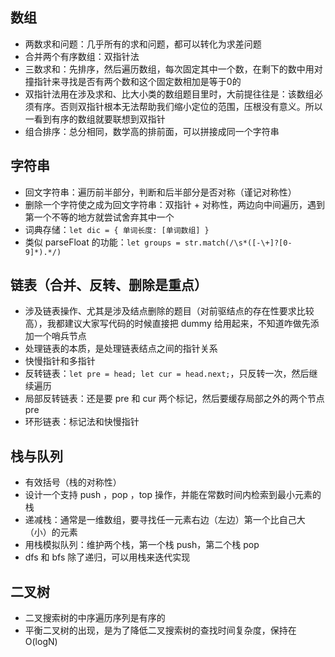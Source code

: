 ## 数组
- 两数求和问题：几乎所有的求和问题，都可以转化为求差问题
- 合并两个有序数组：双指针法
- 三数求和：先排序，然后遍历数组，每次固定其中一个数，在剩下的数中用对撞指针来寻找是否有两个数和这个固定数相加是等于0的
- 双指针法用在涉及求和、比大小类的数组题目里时，大前提往往是：该数组必须有序。否则双指针根本无法帮助我们缩小定位的范围，压根没有意义。所以一看到有序的数组就要联想到双指针
- 组合排序：总分相同，数学高的排前面，可以拼接成同一个字符串

## 字符串
- 回文字符串：遍历前半部分，判断和后半部分是否对称（谨记对称性）
- 删除一个字符使之成为回文字符串：双指针 + 对称性，两边向中间遍历，遇到第一个不等的地方就尝试舍弃其中一个
- 词典存储：`let dic = { 单词长度: [单词数组] }`
- 类似 parseFloat 的功能：`let groups = str.match(/\s*([-\+]?[0-9]*).*/)`

## 链表（合并、反转、删除是重点）
- 涉及链表操作、尤其是涉及结点删除的题目（对前驱结点的存在性要求比较高），我都建议大家写代码的时候直接把 dummy 给用起来，不知道咋做先添加一个哨兵节点
- 处理链表的本质，是处理链表结点之间的指针关系
- 快慢指针和多指针
- 反转链表：`let pre = head; let cur = head.next;`，只反转一次，然后继续遍历
- 局部反转链表：还是要 pre 和 cur 两个标记，然后要缓存局部之外的两个节点 pre
- 环形链表：标记法和快慢指针

## 栈与队列
- 有效括号（栈的对称性）
- 设计一个支持 push ，pop ，top 操作，并能在常数时间内检索到最小元素的栈
- 递减栈：通常是一维数组，要寻找任一元素右边（左边）第一个比自己大（小）的元素
- 用栈模拟队列：维护两个栈，第一个栈 push，第二个栈 pop
- dfs 和 bfs 除了递归，可以用栈来迭代实现

## 二叉树
- 二叉搜索树的中序遍历序列是有序的
- 平衡二叉树的出现，是为了降低二叉搜索树的查找时间复杂度，保持在 O(logN)
